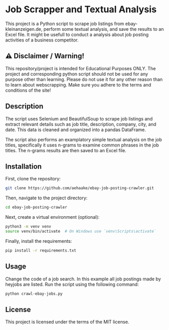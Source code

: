 # Job Scrapper and Textual Analysis

This project is a Python script to scrape job listings from ebay-kleinanzeigen.de, perform some textual analysis, and save the results to an Excel file. It might be usefull to conduct a analysis about job posting activities of a business competitor.

## ⚠️ Disclaimer / Warning!
This repository/project is intended for Educational Purposes ONLY.
The project and corresponding python script should not be used for any purpose other than learning. Please do not use it for any other reason than to learn about webscrapping. Make sure you adhere to the terms and conditions of the site!

## Description

The script uses Selenium and BeautifulSoup to scrape job listings and extract relevant details such as job title, description, company, city, and date. This data is cleaned and organized into a pandas DataFrame.

The script also performs an examplatory simple textual analysis on the job titles, specifically it uses n-grams to examine common phrases in the job titles. The n-grams results are then saved to an Excel file.

## Installation

First, clone the repository:

```bash
git clone https://github.com/aehaake/ebay-job-posting-crawler.git
```

Then, navigate to the project directory:

```bash
cd ebay-job-posting-crawler
```

Next, create a virtual environment (optional):

```bash
python3 -m venv venv
source venv/bin/activate  # On Windows use `venv\Scripts\activate`
```

Finally, install the requirements:

```bash
pip install -r requirements.txt
```

## Usage
Change the code of a job search. In this example all job postings made by heyjobs are listed.
Run the script using the following command:

```bash
python crawl-ebay-jobs.py
```

## License

This project is licensed under the terms of the MIT license.

